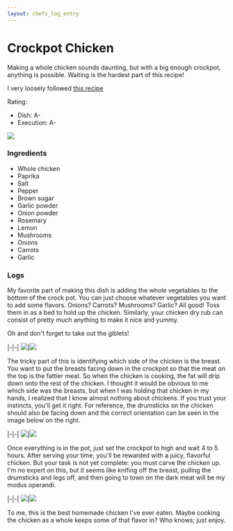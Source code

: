```yaml
---
layout: chefs_log_entry 
---
```


# Crockpot Chicken 

Making a whole chicken sounds daunting, but with a big enough crockpot, anything is possible. Waiting is the hardest part of this recipe!

I very loosely followed [this recipe](https://www.thewholesomedish.com/the-best-classic-chili/)

Rating:
  - Dish: A-
  - Execution: A-

![](../../assets/crockpot_chicken/crockpot_chicken_final.jpg)

### Ingredients

- Whole chicken
- Paprika
- Salt
- Pepper
- Brown sugar
- Garlic powder
- Onion powder
- Rosemary
- Lemon
- Mushrooms
- Onions
- Carrots
- Garlic

### Logs

My favorite part of making this dish is adding the whole vegetables to the bottom of the crock pot. You can just choose whatever vegetables you want to add some flavors. Onions? Carrots? Mushrooms? Garlic? All good! Toss them in as a bed to hold up the chicken. Similarly, your chicken dry rub can consist of pretty much anything to make it nice and yummy.

Oh and don't forget to take out the giblets!

|-|-|
![](../../assets/crockpot_chicken/crockpot_chicken_vegetables.jpg)|![](../../assets/crockpot_chicken/crockpot_chicken_chicken.jpg)

The tricky part of this is identifying which side of the chicken is the breast. You want to put the breasts facing down in the crockpot so that the meat on the top is the fattier meat. So when the chicken is cooking, the fat will drip down onto the rest of the chicken. I thought it would be obvious to me which side was the breasts, but when I was holding that chicken in my hands, I realized that I know almost nothing about chickens. If you trust your instincts, you'll get it right. For reference, the drumsticks on the chicken should also be facing down and the correct orientation can be seen in the image below on the right.

|-|-|
![](../../assets/crockpot_chicken/crockpot_chicken_breasts_up.jpg)|![](../../assets/crockpot_chicken/crockpot_chicken_breasts_down.jpg)

Once everything is in the pot, just set the crockpot to high and wait 4 to 5 hours. After serving your time, you'll be rewarded with a juicy, flavorful chicken. But your task is not yet complete: you must carve the chicken up. I'm no expert on this, but it seems like knifing off the breast, pulling the drumsticks and legs off, and then going to town on the dark meat will be my modus operandi.

|-|-|
![](../../assets/crockpot_chicken/crockpot_chicken_one_cut.jpg)|![](../../assets/crockpot_chicken/crockpot_chicken_carved.jpg)

To me, this is the best homemade chicken I've ever eaten. Maybe cooking the chicken as a whole keeps some of that flavor in? Who knows; just enjoy.
